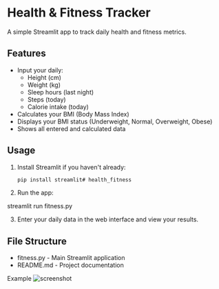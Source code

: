 # Health & Fitness Tracker

A simple Streamlit app to track daily health and fitness metrics.

## Features

- Input your daily:
  - Height (cm)
  - Weight (kg)
  - Sleep hours (last night)
  - Steps (today)
  - Calorie intake (today)
- Calculates your BMI (Body Mass Index)
- Displays your BMI status (Underweight, Normal, Overweight, Obese)
- Shows all entered and calculated data

## Usage

1. Install Streamlit if you haven't already:
   ```sh
   pip install streamlit# health_fitness

2. Run the app:

streamlit run fitness.py  

3. Enter your daily data in the web interface and view your results.

## File Structure
-  fitness.py - Main Streamlit application
 - README.md - Project documentation

 Example
<img alt="screenshot" src="https://user-images.githubusercontent.com/your-screenshot.png">
